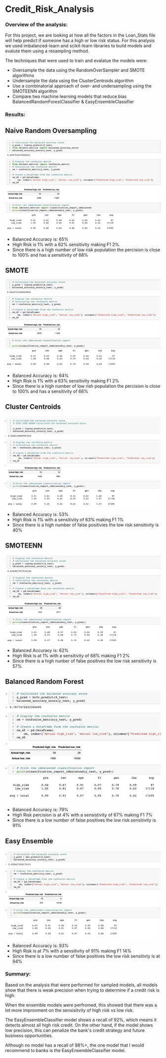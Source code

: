 # Credit_Risk_Analysis

### Overview of the analysis:

For this project, we are looking at how all the factors in the Loan_Stats file will help predict if someone has a high or low risk status. For this analysis we used imbalanced-learn and scikit-learn libraries to build models and evalute them using a resampling method. 

The techniques that were used to train and evalatue the models were:

- Oversample the data using the RandomOverSampler and SMOTE algorithms
- Undersample the data using the ClusterCentroids algorithm
- Use a combinatorial approach of over- and undersampling using the SMOTEENN algorithm
- Compare two machine learning models that reduce bias BalancedRandomForestClassifier & EasyEnsembleClassifier


### Results: 

## Naive Random Oversampling
![](https://github.com/mquimi/Credit_Risk_Analysis/blob/main/images/Naive%20Random%20Oversampling.png)

- Balanced Accuracy is: 65%
- High Risk is 1% with a 62% sensitivity making F1 2%.
-  Since there is a high number of low risk population the percision is close to 100% and has a sensitivity of 68%

## SMOTE
![](https://github.com/mquimi/Credit_Risk_Analysis/blob/main/images/SMOTE%20Oversampling.png)

- Balanced Accuracy is: 64%
- High Risk is 1% with a 63% sensitivity making F1 2%
- Since there is a high number of low rish population the percision is close to 100% and has a sensitivity of 66%

## Cluster Centroids
![](https://github.com/mquimi/Credit_Risk_Analysis/blob/main/images/ClusterCentroids.png)

- Balanced Accuracy is: 53%
- High Risk is 1% with a sensitivity of 63% making F1 1%
- Since there is a high number of false positivies the low risk sensitivity is 40%

## SMOTEENN
![](https://github.com/mquimi/Credit_Risk_Analysis/blob/main/images/SMOTEENN.png)

- Balanced Accuracy is: 62%
- High Risk is at 1% with a sensitivity of 68% making F1 2%
- Since there is a high nunber of false positives the low risk sensitivity is 57%

## Balanced Random Forest
![](https://github.com/mquimi/Credit_Risk_Analysis/blob/main/images/Balanced%20Random%20Forest%20Classifier.png)

- Balanced Accuracy is: 79%
- High Risk percision is at 4% with a sensistivity of 67% making F1 7%
- Since there is a low number of false positives the low risk sensitivity is 91%

## Easy Ensemble
![](https://github.com/mquimi/Credit_Risk_Analysis/blob/main/images/Easy%20Ensemble%20AdaBoost%20Classifier.png)

- Balanced Accuracy is: 93%
- High Risk is at 7% with a sensitivity of 91% making F1 14%
- Since there is a low number of false positives the low risk sensitivty is at 94%


### Summary: 

Based on the analysis that were performed for sampled models, all models show that there is weak precision when trying to determine if a credit risk is high.

When the ensemble models were perfromed, this showed that there was a lot more improvment on the sensisitvity of high risk vs low risk.

The EasyEnsembleClassifier model shows a recall of 92%, which means it detects almost all high risk credit. On the other hand, if the model shows low precision, this can  penalize the bank's credit strategy and future business opportunities.

Although no model has a recall of 98%+, the one model that I would recommend to banks is the EasyEnsembleClassifier model.